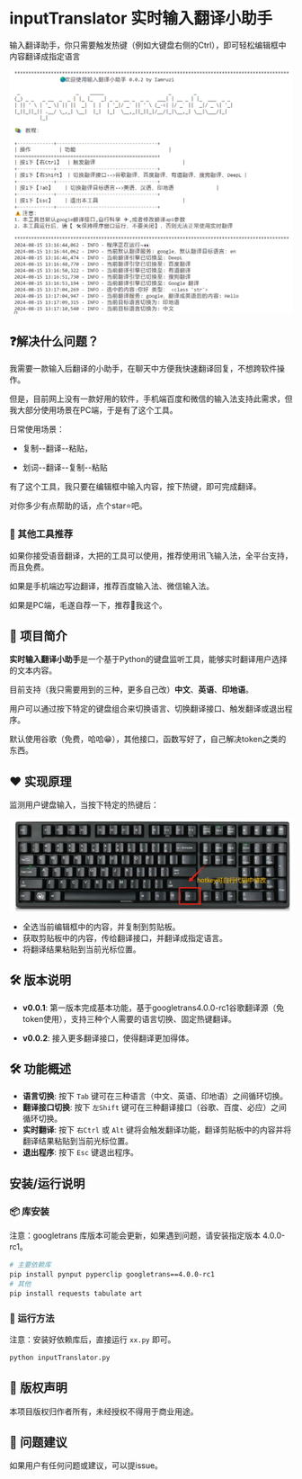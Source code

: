 # inputTranslator 实时输入翻译小助手

输入翻译助手，你只需要触发热键（例如大键盘右侧的Ctrl），即可轻松编辑框中内容翻译成指定语言

![image](img/app_run.png)

## ❓解决什么问题？

我需要一款输入后翻译的小助手，在聊天中方便我快速翻译回复，不想跨软件操作。

但是，目前网上没有一款好用的软件，手机端百度和微信的输入法支持此需求，但我大部分使用场景在PC端，于是有了这个工具。

日常使用场景：

- 复制--翻译--粘贴，

- 划词--翻译--复制--粘贴

有了这个工具，我只要在编辑框中输入内容，按下热键，即可完成翻译。

对你多少有点帮助的话，点个star⭐吧。

### 🔦 其他工具推荐

如果你接受语音翻译，大把的工具可以使用，推荐使用讯飞输入法，全平台支持，而且免费。

如果是手机端边写边翻译，推荐百度输入法、微信输入法。

如果是PC端，毛遂自荐一下，推荐📌我这个。


## 🌟 项目简介

**实时输入翻译小助手**是一个基于Python的键盘监听工具，能够实时翻译用户选择的文本内容。

目前支持（我只需要用到的三种，更多自己改）**中文**、**英语**、**印地语**。

用户可以通过按下特定的键盘组合来切换语言、切换翻译接口、触发翻译或退出程序。

默认使用谷歌（免费，哈哈😁），其他接口，函数写好了，自己解决token之类的东西。

## ❤ 实现原理

监测用户键盘输入，当按下特定的热键后：


![image](img/big_keyboard_layout.png)


- 全选当前编辑框中的内容，并复制到剪贴板。
- 获取剪贴板中的内容，传给翻译接口，并翻译成指定语言。
- 将翻译结果粘贴到当前光标位置。

## 🛠 版本说明

- **v0.0.1**: 第一版本完成基本功能，基于googletrans4.0.0-rc1谷歌翻译源（免token使用），支持三种个人需要的语言切换、固定热键翻译。
  
- **v0.0.2**: 接入更多翻译接口，使得翻译更加得体。

## 🛠 功能概述

- **语言切换**: 按下 `Tab` 键可在三种语言（中文、英语、印地语）之间循环切换。
- **翻译接口切换**: 按下 `左Shift` 键可在三种翻译接口（谷歌、百度、必应）之间循环切换。
- **实时翻译**: 按下 `右Ctrl` 或 `Alt` 键将会触发翻译功能，翻译剪贴板中的内容并将翻译结果粘贴到当前光标位置。
- **退出程序**: 按下 `Esc` 键退出程序。


## 安装/运行说明

### 📦 库安装

注意：googletrans 库版本可能会更新，如果遇到问题，请安装指定版本 4.0.0-rc1。
```bash
# 主要依赖库
pip install pynput pyperclip googletrans==4.0.0-rc1   
# 其他
pip install requests tabulate art

```

### 🚀 运行方法
注意：安装好依赖库后，直接运行 `xx.py` 即可。
```bash
python inputTranslator.py
```

## 📜 版权声明

本项目版权归作者所有，未经授权不得用于商业用途。

## 📨 问题建议

如果用户有任何问题或建议，可以提issue。

